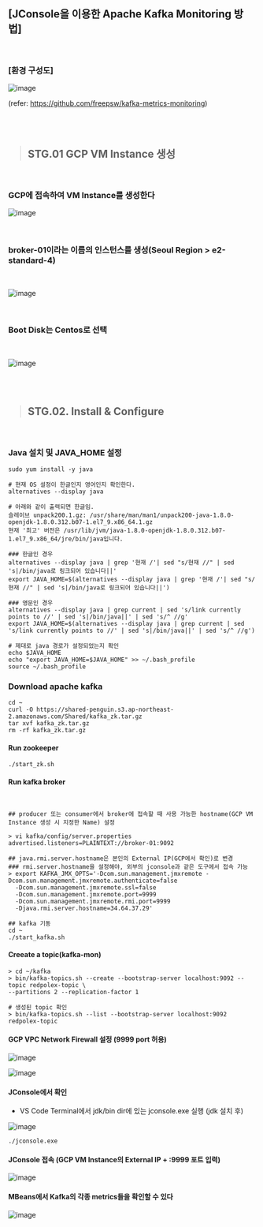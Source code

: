## [JConsole을 이용한 Apache Kafka Monitoring 방법]

<br>

### [환경 구성도]
![image](https://user-images.githubusercontent.com/30817824/172519504-12f598b8-ab80-4c0f-8497-cb96ff9b393c.png)

(refer: https://github.com/freepsw/kafka-metrics-monitoring)

<br><br>


> ##  STG.01 GCP VM Instance 생성

<br>

###  GCP에 접속하여 VM Instance를 생성한다

![image](https://user-images.githubusercontent.com/30817824/172508942-a7789e82-080d-48b3-b6d6-914b00ae8b48.png)

<br>

### broker-01이라는 이름의 인스턴스를 생성(Seoul Region > e2-standard-4)

<br>

![image](https://user-images.githubusercontent.com/30817824/172509365-2958fd8a-58ee-49ff-a25d-cba5ff3abf81.png)

<br>

### Boot Disk는 Centos로 선택

<br>

![image](https://user-images.githubusercontent.com/30817824/172509380-4ad29e2c-00ba-4ed0-aee9-f5ab8a5f5f1b.png)

<br><br>

> ## STG.02. Install & Configure

<br>

### Java 설치 및 JAVA_HOME 설정
```
sudo yum install -y java

# 현재 OS 설정이 한글인지 영어인지 확인한다. 
alternatives --display java

# 아래와 같이 출력되면 한글임. 
슬레이브 unpack200.1.gz: /usr/share/man/man1/unpack200-java-1.8.0-openjdk-1.8.0.312.b07-1.el7_9.x86_64.1.gz
현재 '최고' 버전은 /usr/lib/jvm/java-1.8.0-openjdk-1.8.0.312.b07-1.el7_9.x86_64/jre/bin/java입니다.

### 한글인 경우 
alternatives --display java | grep '현재 /'| sed "s/현재 //" | sed 's|/bin/java로 링크되어 있습니다||'
export JAVA_HOME=$(alternatives --display java | grep '현재 /'| sed "s/현재 //" | sed 's|/bin/java로 링크되어 있습니다||')

### 영문인 경우
alternatives --display java | grep current | sed 's/link currently points to //' | sed 's|/bin/java||' | sed 's/^ //g'
export JAVA_HOME=$(alternatives --display java | grep current | sed 's/link currently points to //' | sed 's|/bin/java||' | sed 's/^ //g')

# 제대로 java 경로가 설정되었는지 확인
echo $JAVA_HOME
echo "export JAVA_HOME=$JAVA_HOME" >> ~/.bash_profile
source ~/.bash_profile
```

### Download apache kafka
```
cd ~
curl -O https://shared-penguin.s3.ap-northeast-2.amazonaws.com/Shared/kafka_zk.tar.gz
tar xvf kafka_zk.tar.gz
rm -rf kafka_zk.tar.gz
```

#### Run zookeeper
```
./start_zk.sh
```

#### Run kafka broker
```


## producer 또는 consumer에서 broker에 접속할 때 사용 가능한 hostname(GCP VM Instance 생성 시 지정한 Name) 설정 

> vi kafka/config/server.properties
advertised.listeners=PLAINTEXT://broker-01:9092

## java.rmi.server.hostname은 본인의 External IP(GCP에서 확인)로 변경
### rmi.server.hostname을 설정해야, 외부의 jconsole과 같은 도구에서 접속 가능
> export KAFKA_JMX_OPTS='-Dcom.sun.management.jmxremote -Dcom.sun.management.jmxremote.authenticate=false 
  -Dcom.sun.management.jmxremote.ssl=false 
  -Dcom.sun.management.jmxremote.port=9999 
  -Dcom.sun.management.jmxremote.rmi.port=9999 
  -Djava.rmi.server.hostname=34.64.37.29'

## kafka 기동
cd ~
./start_kafka.sh
```

#### Creeate a topic(kafka-mon)
```
> cd ~/kafka
> bin/kafka-topics.sh --create --bootstrap-server localhost:9092 --topic redpolex-topic \
--partitions 2 --replication-factor 1

# 생성된 topic 확인
> bin/kafka-topics.sh --list --bootstrap-server localhost:9092 
redpolex-topic
```

#### GCP VPC Network Firewall 설정 (9999 port 허용)

![image](https://user-images.githubusercontent.com/30817824/172518925-0a960d8a-8a56-4d92-9af6-bf24231fcf53.png)

![image](https://user-images.githubusercontent.com/30817824/172518946-6441c4be-f390-4cba-a2b7-b78768e90f4e.png)



#### JConsole에서 확인

- VS Code Terminal에서 jdk/bin dir에 있는 jconsole.exe 실행 (jdk 설치 후)

![image](https://user-images.githubusercontent.com/30817824/172519146-4645b5d8-b14c-4c76-a70f-5f1acd2ca8fe.png)


```
./jconsole.exe
```

#### JConsole 접속 (GCP VM Instance의 External IP + :9999 포트 입력)

![image](https://user-images.githubusercontent.com/30817824/172519694-79d7dbd1-4139-47c6-aedc-c34741b723f3.png)


#### MBeans에서 Kafka의 각종 metrics들을 확인할 수 있다

![image](https://user-images.githubusercontent.com/30817824/172520130-99e06b6f-02e7-4d1f-beca-1af3d0f18f01.png)

